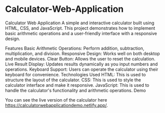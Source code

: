 # Calculator-Web-Application
Calculator Web Application
A simple and interactive calculator built using HTML, CSS, and JavaScript. This project demonstrates how to implement basic arithmetic operations and a user-friendly interface with a responsive design.

Features
Basic Arithmetic Operations: Perform addition, subtraction, multiplication, and division.
Responsive Design: Works well on both desktop and mobile devices.
Clear Button: Allows the user to reset the calculation.
Live Result Display: Updates results dynamically as you input numbers and operations.
Keyboard Support: Users can operate the calculator using their keyboard for convenience.
Technologies Used
HTML: This is used to structure the layout of the calculator.
CSS: This is used to style the calculator interface and make it responsive.
JavaScript: This is used to handle the calculator's functionality and arithmetic operations.
Demo

You can see the live version of the calculator here  https://calculatorwebapplicationdemo.netlify.app/.
